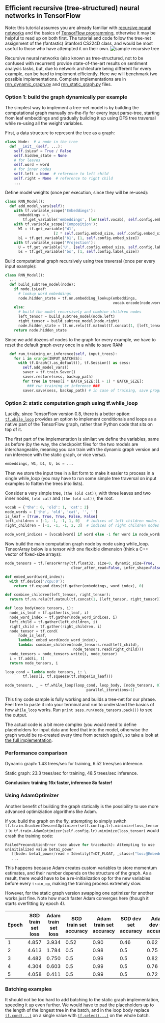 ## Efficient recursive (tree-structured) neural networks in TensorFlow

Note: this tutorial assumes you are already familiar with [recursive neural networks](http://cs224d.stanford.edu/lectures/CS224d-Lecture10.pdf) and the basics of [TensorFlow programming](https://www.tensorflow.org/versions/r0.10/tutorials/index.html), otherwise it may be helpful to read up on both first.
The tutorial and code follow the tree-net assignment of the (fantastic) Stanford CS224D class, and would be most useful to those who have attempted it on their own.
![sample recursive tree](recursive.png)

Recursive neural networks (also known as tree-structured, not to be confused with recurrent) provide state-of-the-art results on sentiment analysis tasks, but, due to network architecture being different for every example, can be hard to implement efficiently. Here we will benchmark two possible implementations.
Complete implementations are in [rnn\_dynamic\_graph.py](rnn_dynamic_graph.py) and [rnn\_static\_graph.py](rnn_static_graph.py) files.


### Option 1: build the graph dynamically per example

The simplest way to implement a tree-net model is by building the computational
graph manually on-the-fly for every input parse-tree, starting from leaf
embeddings and gradually building it up using DFS tree traversal while re-using
all the weight variables.

First, a data structure to represent the tree as a graph:
```python
class Node:  # a node in the tree
  def __init__(self, ...):
    self.isLeaf = True / False
    self.hidden_state = None
    # for leaves
    self.word = word
    # for inner nodes
    self.left = None  # reference to left child
    self.right = None  # reference to right child
    ...
```

Define model weights (once per execution, since they will be re-used):
```python
class RNN_Model():
  def add_model_vars(self):
    with tf.variable_scope('Embeddings'):
      embeddings = \
        tf.get_variable('embeddings', [len(self.vocab), self.config.embed_size])
    with tf.variable_scope('Composition'):
      W1 = tf.get_variable('W1',
                      [2 * self.config.embed_size, self.config.embed_size])
      b1 = tf.get_variable('b1', [1, self.config.embed_size])
    with tf.variable_scope('Projection'):
      U = tf.get_variable('U', [self.config.embed_size, self.config.label_size])
      bs = tf.get_variable('bs', [1, self.config.label_size])
```

Build computational graph recursively using tree traversal (once per every input example):
```python
class RNN_Model():
  ...
  def build_subtree_model(node):
    if node.isLeaf:
      # lookup word embeddings
      node.hidden_state = tf.nn.embedding_lookup(embeddings,
                                                 vocab.encode(node.word))
    else:
      # build the model recursively and combine children nodes
      left_tensor = build_subtree_model(node.left)
      right_tensor = build_subtree_model(node.right)
      node.hidden_state = tf.nn.relu(tf.matmul(tf.concat(1, [left_tensor, right_tensor]), W1) + b1)
    return node.hidden_state
```

Since we add dozens of nodes to the graph for every example, we have to reset
the default graph every once in a while to save RAM:
```python
  def run_training_or_inference(self, input_trees):
    for i in xrange(INPUT_BATCHES):
      with tf.Graph().as_default(), tf.Session() as sess:
        self.add_model_vars()
        saver = tf.train.Saver()
        saver.restore(sess, backup_path)
        for tree in trees[i * BATCH_SIZE:(i + 1) * BATCH_SIZE]:
          ### run training or inference ###
        saver.save(sess, backup_path) # in case of training, save progress
```


### Option 2: static computation graph using tf.while\_loop
Luckily, since TensorFlow version 0.8, there is a better option: [`tf.while_loop`](https://www.tensorflow.org/versions/r0.10/api_docs/python/control_flow_ops.html#while_loop)
provides an option to implement conditionals and loops as a native part of the
TensorFlow graph, rather than Python code that sits on top of it.

The first part of the implementation is similar: we define the variables, same
as before (by the way, the checkpoint files for the two models are
interchangeable, meaning you can train with the dynamic graph version and run
inference with the static graph, or vice versa).
```python
embeddings, W1, b1, U, bs = ...
```

Then we store the input tree in a list form to make it easier to process in a
single while\_loop (you may have to run some simple tree traversal on input
examples to flatten the trees into lists).

Consider a very simple tree, `(the (old cat))`, with three leaves and two inner
nodes, `(old cat)` and `(the (old cat))`, the root.
```python
vocab = {'the': 0, 'old': 1, 'cat': 2}
node_words = ['the', 'old', 'cat', '', '']
is_leaf = [True, True, True, False, False]
left_children = [-1, -1, -1, 1, 0]   # indices of left children nodes in this list
right_children = [-1, -1, -1, 2, 3]  # indices of right children nodes in this list

node_word_indices = [vocab[word] if word else -1 for word in node_words]
```

Now build the main computation graph node by node using while\_loop. TensorArray
below is a tensor with one flexible dimension (think a C++ vector of fixed-size
arrays):
```python
node_tensors = tf.TensorArray(tf.float32, size=0, dynamic_size=True,
                              clear_after_read=False, infer_shape=False)

def embed_word(word_index):
  with tf.device('/cpu:0'):
    return tf.expand_dims(tf.gather(embeddings, word_index), 0)

def combine_children(left_tensor, right_tensor):
  return tf.nn.relu(tf.matmul(tf.concat(1, [left_tensor, right_tensor]), W1) + b1)

def loop_body(node_tensors, i):
  node_is_leaf = tf.gather(is_leaf, i)
  node_word_index = tf.gather(node_word_indices, i)
  left_child = tf.gather(left_children, i)
  right_child = tf.gather(right_children, i)
  node_tensor = tf.cond(
      node_is_leaf,
      lambda: embed_word(node_word_index),
      lambda: combine_children(node_tensors.read(left_child),
                               node_tensors.read(right_child)))
  node_tensors = node_tensors.write(i, node_tensor)
  i = tf.add(i, 1)
  return node_tensors, i

loop_cond = lambda node_tensors, i: \
        tf.less(i, tf.squeeze(tf.shape(is_leaf)))

node_tensors, _ = tf.while_loop(loop_cond, loop_body, [node_tensors, 0],
                                     parallel_iterations=1)
```
This tiny code sample is fully working and builds a tree-net for our phrase.
Feel free to paste it into your terminal and run to understand the basics of how
`while_loop` works. Run `print sess.run(node_tensors.pack())` to see the output.

The actual code is a bit more complex (you would need to define placeholders for
input data and feed that into the model, otherwise the graph would be re-created
every time from scratch again), so take a look at [the full implementation](rnn_static_graph.py).

### Performance comparison
Dynamic graph: 1.43 trees/sec for training, 6.52 trees/sec inference.

Static graph: 23.3 trees/sec for training, 48.5 trees/sec inference.

__Conclusion: training 16x faster, inference 8x faster!__

### Using AdamOptimizer
Another benefit of building the graph statically is the possibility to use more
advanced optimiziation algorithms like Adam.

If you build the graph on the fly, attempting to simply switch
`tf.train.GradientDescentOptimizer(self.config.lr).minimize(loss_tensor)`
to `tf.train.AdamOptimizer(self.config.lr).minimize(loss_tensor)` would crash
the training code:
```python
FailedPreconditionError (see above for traceback): Attempting to use
uninitialized value beta1_power
   [[Node: beta1_power/read = Identity[T=DT_FLOAT, _class=["loc:@Embeddings/embeddings"], _device="/job:localhost/replica:0/task:0/gpu:0"](beta1_power)]]
   ...
```
This happens because Adam creates custom variables to store momentum
estimates, and their number depends on the structure of the graph. As a result,
there would have to be a re-initialization op for the new variables before every
`train_op`, making the training process extremely slow.

However, for the static graph version swapping one optimizer for another works
just fine. Note how much faster Adam converges here (though it starts
overfitting by epoch 4).

| Epoch | SGD train set loss | Adam train set loss | SGD train set accuracy | Adam train set accuracy | SGD dev set accuracy | Adam dev set accuracy |
| --- | --- | --- | --- | --- | --- | --- |
| 1 | 4.857 | 3.934 | 0.52 | 0.90 | 0.46 | 0.62 |
| 2 | 4.613 | 1.784 | 0.5 | 0.98 | 0.5 | 0.75 |
| 3 | 4.482 | 0.750 | 0.5 | 0.99 | 0.5 | 0.82 |
| 4 | 4.304 | 0.603 | 0.5 | 0.99 | 0.5 | 0.76 |
| 5 | 4.058 | 0.411 | 0.5 | 0.99 | 0.5 | 0.72 |

### Batching examples
It should not be too hard to add batching to the static graph implementation, speeding it up even further.
We would have to pad the placeholders up to the length of the longest tree in the batch, and in the loop body replace [`tf.cond(...)`](https://www.tensorflow.org/versions/r0.10/api_docs/python/control_flow_ops.html#cond) on a single value with [`tf.select(...)`](https://www.tensorflow.org/versions/r0.10/api_docs/python/control_flow_ops.html#select) on the whole batch.

